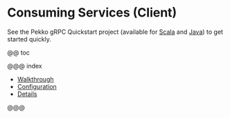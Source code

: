 # Consuming Services (Client)

See the Pekko gRPC Quickstart project (available for [Scala](https://github.com//apache/pekko-grpc-quickstart-scala.g8/) and [Java](https://github.com//apache/pekko-grpc-quickstart-java.g8/)) to get started quickly.

@@ toc

@@@ index

 * [Walkthrough](walkthrough.md)
 * [Configuration](configuration.md)
 * [Details](details.md)
 
@@@